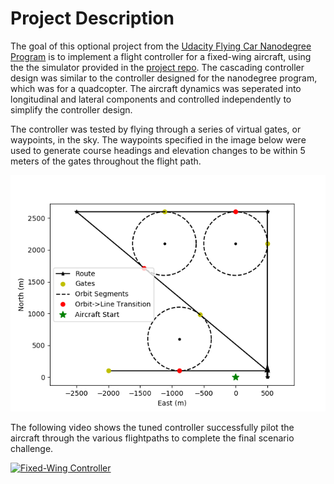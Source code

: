 
# Project Description

The goal of this optional project from the [Udacity Flying Car Nanodegree Program](https://www.udacity.com/course/flying-car-nanodegree--nd787#) is to implement a flight controller for a fixed-wing aircraft, using the the simulator provided in the [project repo](https://github.com/udacity/FCND-FixedWing). The cascading controller design was similar to the controller designed for the nanodegree program, which was for a quadcopter. The aircraft dynamics was seperated into longitudinal and lateral components and controlled independently to simplify the controller design.

The controller was tested by flying through a series of virtual gates, or waypoints, in the sky. The waypoints specified in the image below were used to generate course headings and elevation changes to be within 5 meters of the gates throughout the flight path.

![Waypoints](fw_challenge.png)

The following video shows the tuned controller successfully pilot the aircraft through the various flightpaths to complete the final scenario challenge.

[![Fixed-Wing Controller](https://img.youtube.com/vi/fSoTLpURGnU/0.jpg)](https://www.youtube.com/watch?v=fSoTLpURGnU)